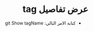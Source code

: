 
# <div dir="rtl">عرض تفاصيل tag</div>

<div  dir="rtl">
<ul>
<li> كتابة  الامر التالي: git Show tagName </li>


</ul>
 </div>

  